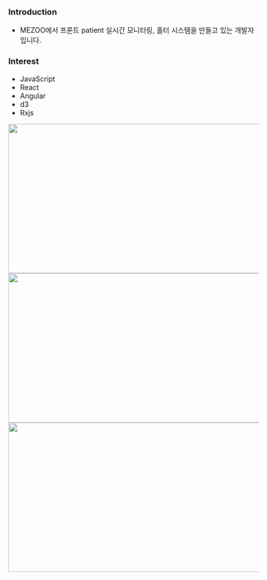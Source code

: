 ### Introduction
- MEZOO에서 프론트 patient 실시간 모니터링, 홀터 시스템을 만들고 있는 개발자 입니다.

### Interest
- JavaScript
- React
- Angular
- d3
- Rxjs

<a href="https://github.com/devxb/gitanimals">
  <div position="relative">
    <img src="https://render.gitanimals.org/lines/dudn1933?pet-id=1" width="1000" height="300" position="absolute" top="0" left="0"/>
    <img src="https://render.gitanimals.org/lines/dudn1933?pet-id=2" width="1000" height="300" position="absolute" top="0" left="0"/>
    <img src="https://render.gitanimals.org/lines/dudn1933?pet-id=3" width="1000" height="300" position="absolute" top="0" left="0"/>
  </div>
</a>
